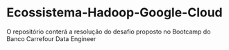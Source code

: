# Ecossistema-Hadoop-Google-Cloud
O repositório conterá a resolução do desafio proposto no Bootcamp do Banco Carrefour Data Engineer
